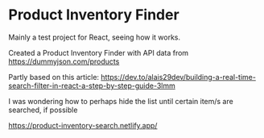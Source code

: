 # Product Inventory Finder

Mainly a test project for React, seeing how it works.

Created a Product Inventory Finder with API data from https://dummyjson.com/products

Partly based on this article: https://dev.to/alais29dev/building-a-real-time-search-filter-in-react-a-step-by-step-guide-3lmm 

I was wondering how to perhaps hide the list until certain item/s are searched, if possible

https://product-inventory-search.netlify.app/